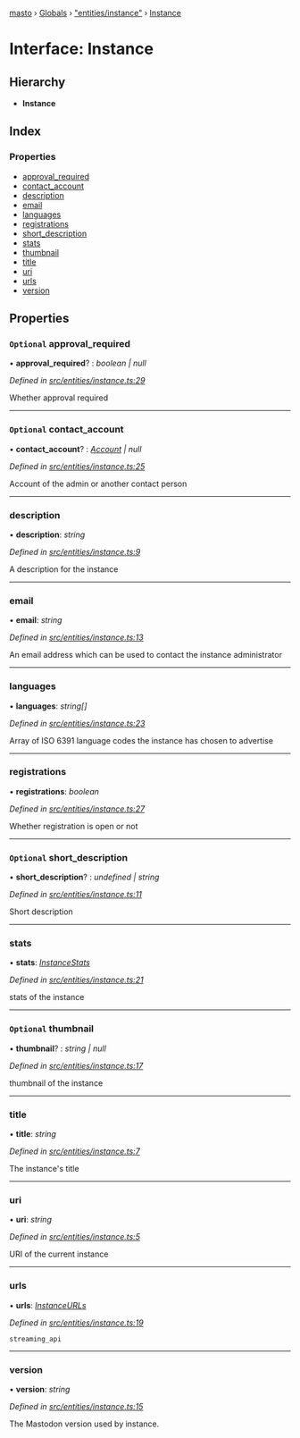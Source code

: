 [masto](../README.md) › [Globals](../globals.md) › ["entities/instance"](../modules/_entities_instance_.md) › [Instance](_entities_instance_.instance.md)

# Interface: Instance

## Hierarchy

* **Instance**

## Index

### Properties

* [approval_required](_entities_instance_.instance.md#optional-approval_required)
* [contact_account](_entities_instance_.instance.md#optional-contact_account)
* [description](_entities_instance_.instance.md#description)
* [email](_entities_instance_.instance.md#email)
* [languages](_entities_instance_.instance.md#languages)
* [registrations](_entities_instance_.instance.md#registrations)
* [short_description](_entities_instance_.instance.md#optional-short_description)
* [stats](_entities_instance_.instance.md#stats)
* [thumbnail](_entities_instance_.instance.md#optional-thumbnail)
* [title](_entities_instance_.instance.md#title)
* [uri](_entities_instance_.instance.md#uri)
* [urls](_entities_instance_.instance.md#urls)
* [version](_entities_instance_.instance.md#version)

## Properties

### `Optional` approval_required

• **approval_required**? : *boolean | null*

*Defined in [src/entities/instance.ts:29](https://github.com/neet/masto.js/blob/b9f6bdd/src/entities/instance.ts#L29)*

Whether approval required

___

### `Optional` contact_account

• **contact_account**? : *[Account](_entities_account_.account.md) | null*

*Defined in [src/entities/instance.ts:25](https://github.com/neet/masto.js/blob/b9f6bdd/src/entities/instance.ts#L25)*

Account of the admin or another contact person

___

###  description

• **description**: *string*

*Defined in [src/entities/instance.ts:9](https://github.com/neet/masto.js/blob/b9f6bdd/src/entities/instance.ts#L9)*

A description for the instance

___

###  email

• **email**: *string*

*Defined in [src/entities/instance.ts:13](https://github.com/neet/masto.js/blob/b9f6bdd/src/entities/instance.ts#L13)*

An email address which can be used to contact the instance administrator

___

###  languages

• **languages**: *string[]*

*Defined in [src/entities/instance.ts:23](https://github.com/neet/masto.js/blob/b9f6bdd/src/entities/instance.ts#L23)*

Array of ISO 6391 language codes the instance has chosen to advertise

___

###  registrations

• **registrations**: *boolean*

*Defined in [src/entities/instance.ts:27](https://github.com/neet/masto.js/blob/b9f6bdd/src/entities/instance.ts#L27)*

Whether registration is open or not

___

### `Optional` short_description

• **short_description**? : *undefined | string*

*Defined in [src/entities/instance.ts:11](https://github.com/neet/masto.js/blob/b9f6bdd/src/entities/instance.ts#L11)*

Short description

___

###  stats

• **stats**: *[InstanceStats](_entities_instance_.instancestats.md)*

*Defined in [src/entities/instance.ts:21](https://github.com/neet/masto.js/blob/b9f6bdd/src/entities/instance.ts#L21)*

stats of the instance

___

### `Optional` thumbnail

• **thumbnail**? : *string | null*

*Defined in [src/entities/instance.ts:17](https://github.com/neet/masto.js/blob/b9f6bdd/src/entities/instance.ts#L17)*

thumbnail of the instance

___

###  title

• **title**: *string*

*Defined in [src/entities/instance.ts:7](https://github.com/neet/masto.js/blob/b9f6bdd/src/entities/instance.ts#L7)*

The instance's title

___

###  uri

• **uri**: *string*

*Defined in [src/entities/instance.ts:5](https://github.com/neet/masto.js/blob/b9f6bdd/src/entities/instance.ts#L5)*

URI of the current instance

___

###  urls

• **urls**: *[InstanceURLs](_entities_instance_.instanceurls.md)*

*Defined in [src/entities/instance.ts:19](https://github.com/neet/masto.js/blob/b9f6bdd/src/entities/instance.ts#L19)*

`streaming_api`

___

###  version

• **version**: *string*

*Defined in [src/entities/instance.ts:15](https://github.com/neet/masto.js/blob/b9f6bdd/src/entities/instance.ts#L15)*

The Mastodon version used by instance.
